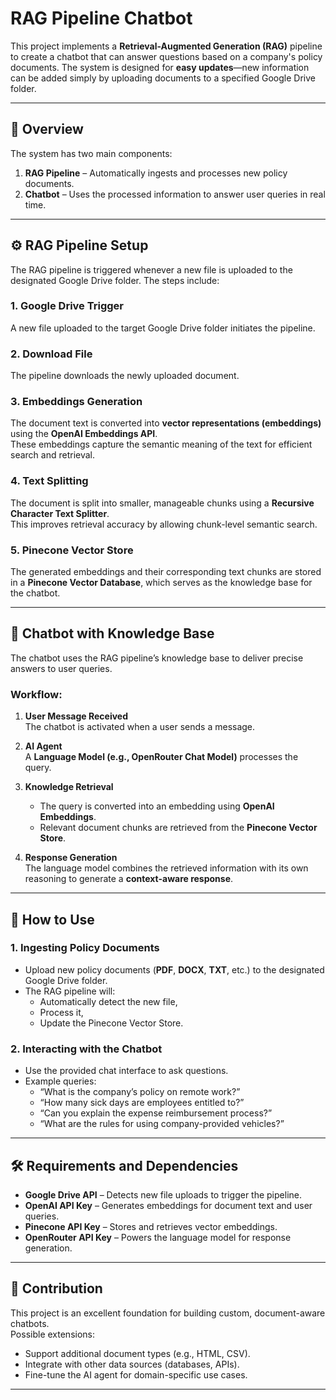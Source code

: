 # RAG Pipeline Chatbot

This project implements a **Retrieval-Augmented Generation (RAG)** pipeline to create a chatbot that can answer questions based on a company's policy documents. The system is designed for **easy updates**—new information can be added simply by uploading documents to a specified Google Drive folder.

---

## 📜 Overview
The system has two main components:

1. **RAG Pipeline** – Automatically ingests and processes new policy documents.  
2. **Chatbot** – Uses the processed information to answer user queries in real time.

---

## ⚙️ RAG Pipeline Setup
The RAG pipeline is triggered whenever a new file is uploaded to the designated Google Drive folder. The steps include:

### 1. **Google Drive Trigger**
A new file uploaded to the target Google Drive folder initiates the pipeline.

### 2. **Download File**
The pipeline downloads the newly uploaded document.

### 3. **Embeddings Generation**
The document text is converted into **vector representations (embeddings)** using the **OpenAI Embeddings API**.  
These embeddings capture the semantic meaning of the text for efficient search and retrieval.

### 4. **Text Splitting**
The document is split into smaller, manageable chunks using a **Recursive Character Text Splitter**.  
This improves retrieval accuracy by allowing chunk-level semantic search.

### 5. **Pinecone Vector Store**
The generated embeddings and their corresponding text chunks are stored in a **Pinecone Vector Database**, which serves as the knowledge base for the chatbot.

---

## 💬 Chatbot with Knowledge Base
The chatbot uses the RAG pipeline’s knowledge base to deliver precise answers to user queries.

### Workflow:
1. **User Message Received**  
   The chatbot is activated when a user sends a message.

2. **AI Agent**  
   A **Language Model (e.g., OpenRouter Chat Model)** processes the query.

3. **Knowledge Retrieval**  
   - The query is converted into an embedding using **OpenAI Embeddings**.
   - Relevant document chunks are retrieved from the **Pinecone Vector Store**.

4. **Response Generation**  
   The language model combines the retrieved information with its own reasoning to generate a **context-aware response**.

---

## 🚀 How to Use

### 1. **Ingesting Policy Documents**
- Upload new policy documents (**PDF**, **DOCX**, **TXT**, etc.) to the designated Google Drive folder.
- The RAG pipeline will:
  - Automatically detect the new file,
  - Process it,
  - Update the Pinecone Vector Store.

### 2. **Interacting with the Chatbot**
- Use the provided chat interface to ask questions.  
- Example queries:
  - “What is the company’s policy on remote work?”
  - “How many sick days are employees entitled to?”
  - “Can you explain the expense reimbursement process?”
  - “What are the rules for using company-provided vehicles?”

---

## 🛠️ Requirements and Dependencies
- **Google Drive API** – Detects new file uploads to trigger the pipeline.
- **OpenAI API Key** – Generates embeddings for document text and user queries.
- **Pinecone API Key** – Stores and retrieves vector embeddings.
- **OpenRouter API Key** – Powers the language model for response generation.

---

## 🤝 Contribution
This project is an excellent foundation for building custom, document-aware chatbots.  
Possible extensions:
- Support additional document types (e.g., HTML, CSV).
- Integrate with other data sources (databases, APIs).
- Fine-tune the AI agent for domain-specific use cases.

---
